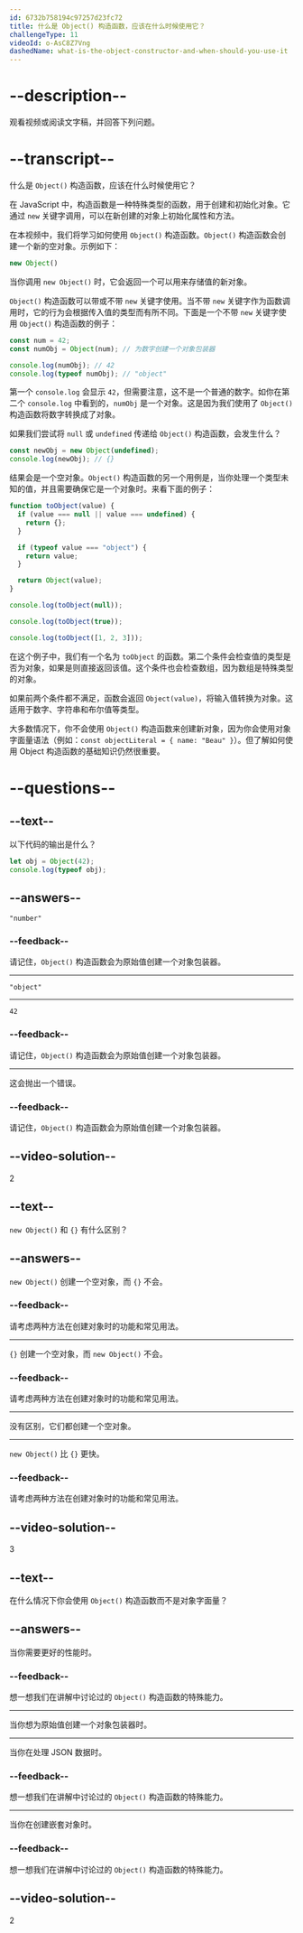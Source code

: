 ```yaml
---
id: 6732b758194c97257d23fc72
title: 什么是 Object() 构造函数，应该在什么时候使用它？
challengeType: 11
videoId: o-AsC8Z7Vng
dashedName: what-is-the-object-constructor-and-when-should-you-use-it
---
```


# --description--

观看视频或阅读文字稿，并回答下列问题。

# --transcript--

什么是 `Object()` 构造函数，应该在什么时候使用它？

在 JavaScript 中，构造函数是一种特殊类型的函数，用于创建和初始化对象。它通过 `new` 关键字调用，可以在新创建的对象上初始化属性和方法。

在本视频中，我们将学习如何使用 `Object()` 构造函数。`Object()` 构造函数会创建一个新的空对象。示例如下：

```js
new Object()
```

当你调用 `new Object()` 时，它会返回一个可以用来存储值的新对象。

`Object()` 构造函数可以带或不带 `new` 关键字使用。当不带 `new` 关键字作为函数调用时，它的行为会根据传入值的类型而有所不同。下面是一个不带 `new` 关键字使用 `Object()` 构造函数的例子：

```js
const num = 42;
const numObj = Object(num); // 为数字创建一个对象包装器

console.log(numObj); // 42
console.log(typeof numObj); // "object"
```

第一个 `console.log` 会显示 `42`，但需要注意，这不是一个普通的数字。如你在第二个 `console.log` 中看到的，`numObj` 是一个对象。这是因为我们使用了 `Object()` 构造函数将数字转换成了对象。

如果我们尝试将 `null` 或 `undefined` 传递给 `Object()` 构造函数，会发生什么？

```js
const newObj = new Object(undefined);
console.log(newObj); // {}
```

结果会是一个空对象。`Object()` 构造函数的另一个用例是，当你处理一个类型未知的值，并且需要确保它是一个对象时。来看下面的例子：

```js
function toObject(value) {
  if (value === null || value === undefined) {
    return {};
  }

  if (typeof value === "object") {
    return value;
  }

  return Object(value);
}

console.log(toObject(null));

console.log(toObject(true));

console.log(toObject([1, 2, 3]));
```

在这个例子中，我们有一个名为 `toObject` 的函数。第二个条件会检查值的类型是否为对象，如果是则直接返回该值。这个条件也会检查数组，因为数组是特殊类型的对象。

如果前两个条件都不满足，函数会返回 `Object(value)`，将输入值转换为对象。这适用于数字、字符串和布尔值等类型。

大多数情况下，你不会使用 `Object()` 构造函数来创建新对象，因为你会使用对象字面量语法（例如：`const objectLiteral = { name: "Beau" }`）。但了解如何使用 Object 构造函数的基础知识仍然很重要。

# --questions--

## --text--

以下代码的输出是什么？

```js
let obj = Object(42);
console.log(typeof obj);
```

## --answers--

`"number"`

### --feedback--

请记住，`Object()` 构造函数会为原始值创建一个对象包装器。

---

`"object"`

---

`42`

### --feedback--

请记住，`Object()` 构造函数会为原始值创建一个对象包装器。

---

这会抛出一个错误。

### --feedback--

请记住，`Object()` 构造函数会为原始值创建一个对象包装器。

## --video-solution--

2

## --text--

`new Object()` 和 `{}` 有什么区别？

## --answers--

`new Object()` 创建一个空对象，而 `{}` 不会。

### --feedback--

请考虑两种方法在创建对象时的功能和常见用法。

---

`{}` 创建一个空对象，而 `new Object()` 不会。

### --feedback--

请考虑两种方法在创建对象时的功能和常见用法。

---

没有区别，它们都创建一个空对象。

---

`new Object()` 比 `{}` 更快。

### --feedback--

请考虑两种方法在创建对象时的功能和常见用法。

## --video-solution--

3

## --text--

在什么情况下你会使用 `Object()` 构造函数而不是对象字面量？

## --answers--

当你需要更好的性能时。

### --feedback--

想一想我们在讲解中讨论过的 `Object()` 构造函数的特殊能力。

---

当你想为原始值创建一个对象包装器时。

---

当你在处理 JSON 数据时。

### --feedback--

想一想我们在讲解中讨论过的 `Object()` 构造函数的特殊能力。

---

当你在创建嵌套对象时。

### --feedback--

想一想我们在讲解中讨论过的 `Object()` 构造函数的特殊能力。

## --video-solution--

2

